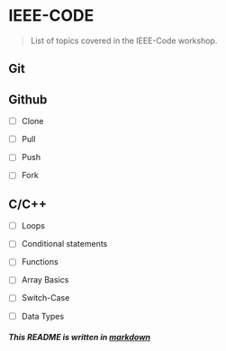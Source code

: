 # IEEE-CODE
> List of topics covered in the IEEE-Code workshop.

## Git


## Github
- [ ] Clone
- [ ] Pull
- [ ] Push
- [ ] Fork 


## C/C++
- [ ] Loops
- [ ] Conditional statements
- [ ] Functions
- [ ] Array Basics
- [ ] Switch-Case
- [ ] Data Types


##### This README is written in [markdown](https://guides.github.com/features/mastering-markdown/#GitHub-flavored-markdown)